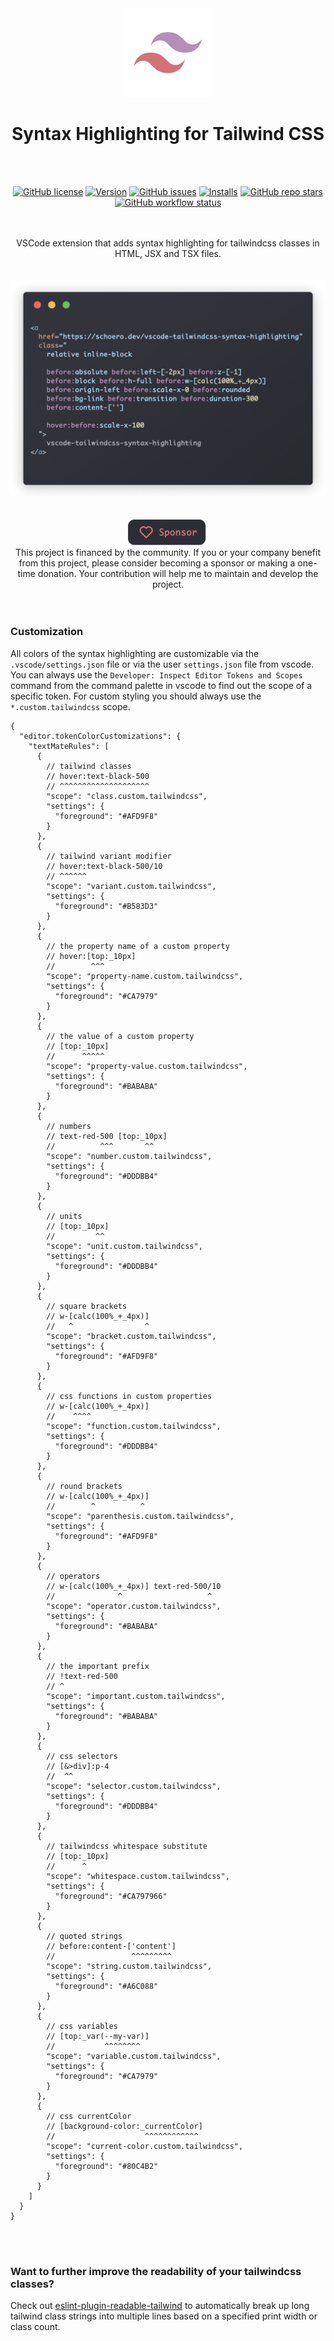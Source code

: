 <div align="center">
  <picture>
    <source srcset="./assets/logo.svg">
    <img alt="vscode-tailwindcss-syntax-highlighting logo" src="./assets/logo.png">
  </picture>
</div>

<h1 align="center">Syntax Highlighting for Tailwind CSS</h1>

<br/>
<br/>

<div align="center">

  [![GitHub license](https://img.shields.io/github/license/schoero/vscode-tailwindcss-syntax-highlighting?style=flat-square&labelColor=454c5c&color=AFD9F8)](https://github.com/schoero/vscode-tailwindcss-syntax-highlighting/blob/main/LICENSE)
  [![Version](https://img.shields.io/visual-studio-marketplace/v/schoero.vscode-tailwindcss-syntax-highlighting?style=flat-square&labelColor=454c5c&color=AFD9F8)](https://marketplace.visualstudio.com/items?itemName=schoero.vscode-tailwindcss-syntax-highlighting)
  [![GitHub issues](https://img.shields.io/github/issues/schoero/vscode-tailwindcss-syntax-highlighting?style=flat-square&labelColor=454c5c&color=AFD9F8)](https://github.com/schoero/vscode-tailwindcss-syntax-highlighting/issues)
  [![Installs](https://img.shields.io/visual-studio-marketplace/i/schoero.vscode-tailwindcss-syntax-highlighting?style=flat-square&labelColor=454c5c&color=AFD9F8)](https://marketplace.visualstudio.com/items?itemName=schoero.vscode-tailwindcss-syntax-highlighting)
  [![GitHub repo stars](https://img.shields.io/github/stars/schoero/vscode-tailwindcss-syntax-highlighting?style=flat-square&labelColor=454c5c&color=AFD9F8)](https://github.com/schoero/vscode-tailwindcss-syntax-highlighting/stargazers)
  [![GitHub workflow status](https://img.shields.io/github/actions/workflow/status/schoero/vscode-tailwindcss-syntax-highlighting/ci.yml?event=push&style=flat-square&labelColor=454c5c&color=AFD9F8)](https://github.com/schoero/vscode-tailwindcss-syntax-highlighting/actions?query=workflow%3ACI)

</div>

<br/>
<br/>

<div align="center">
  VSCode extension that adds syntax highlighting for tailwindcss classes in HTML, JSX and TSX files.
</div>

<br/>
<br/>

<div align="center">
  <img alt="vscode-tailwindcss-syntax-highlighting example" width="640px" src="./assets/vscode-tailwindcss-syntax-highlighting-example.png">
</div>

<br/>
<br/>

<div align="center">
  <a href="https://github.com/sponsors/schoero">
    <picture>
      <source srcset="./assets/sponsor-dark.svg">
      <img alt="vscode-tailwindcss-syntax-highlighting logo" src="./assets/sponsor-dark.png">
    </picture>
  </a>
</div>

<div align="center">
  This project is financed by the community.  
  If you or your company benefit from this project, please consider becoming a sponsor or making a one-time donation.  
  Your contribution will help me to maintain and develop the project.
</div>

<br/>
<br/>

### Customization

All colors of the syntax highlighting are customizable via the `.vscode/settings.json` file or via the user `settings.json` file from vscode.
You can always use the `Developer: Inspect Editor Tokens and Scopes` command from the command palette in vscode to find out the scope of a specific token.
For custom styling you should always use the `*.custom.tailwindcss` scope.

```jsonc
{
  "editor.tokenColorCustomizations": {
    "textMateRules": [
      {
        // tailwind classes
        // hover:text-black-500
        // ^^^^^^^^^^^^^^^^^^^^
        "scope": "class.custom.tailwindcss",
        "settings": {
          "foreground": "#AFD9F8"
        }
      },
      {
        // tailwind variant modifier
        // hover:text-black-500/10
        // ^^^^^^
        "scope": "variant.custom.tailwindcss",
        "settings": {
          "foreground": "#B583D3"
        }
      },
      {
        // the property name of a custom property
        // hover:[top:_10px]
        //        ^^^
        "scope": "property-name.custom.tailwindcss",
        "settings": {
          "foreground": "#CA7979"
        }
      },
      {
        // the value of a custom property
        // [top:_10px]
        //      ^^^^^
        "scope": "property-value.custom.tailwindcss",
        "settings": {
          "foreground": "#BABABA"
        }
      },
      {
        // numbers
        // text-red-500 [top:_10px]
        //          ^^^       ^^
        "scope": "number.custom.tailwindcss",
        "settings": {
          "foreground": "#DDDBB4"
        }
      },
      {
        // units
        // [top:_10px]
        //         ^^
        "scope": "unit.custom.tailwindcss",
        "settings": {
          "foreground": "#DDDBB4"
        }
      },
      {
        // square brackets
        // w-[calc(100%_+_4px)]
        //   ^                ^
        "scope": "bracket.custom.tailwindcss",
        "settings": {
          "foreground": "#AFD9F8"
        }
      },
      {
        // css functions in custom properties
        // w-[calc(100%_+_4px)]
        //    ^^^^
        "scope": "function.custom.tailwindcss",
        "settings": {
          "foreground": "#DDDBB4"
        }
      },
      {
        // round brackets
        // w-[calc(100%_+_4px)]
        //        ^          ^
        "scope": "parenthesis.custom.tailwindcss",
        "settings": {
          "foreground": "#AFD9F8"
        }
      },
      {
        // operators
        // w-[calc(100%_+_4px)] text-red-500/10
        //              ^                   ^
        "scope": "operator.custom.tailwindcss",
        "settings": {
          "foreground": "#BABABA"
        }
      },
      {
        // the important prefix
        // !text-red-500
        // ^
        "scope": "important.custom.tailwindcss",
        "settings": {
          "foreground": "#BABABA"
        }
      },
      {
        // css selectors
        // [&>div]:p-4
        //  ^^
        "scope": "selector.custom.tailwindcss",
        "settings": {
          "foreground": "#DDDBB4"
        }
      },
      {
        // tailwindcss whitespace substitute
        // [top:_10px]
        //      ^
        "scope": "whitespace.custom.tailwindcss",
        "settings": {
          "foreground": "#CA797966"
        }
      },
      {
        // quoted strings
        // before:content-['content']
        //                 ^^^^^^^^^
        "scope": "string.custom.tailwindcss",
        "settings": {
          "foreground": "#A6C088"
        }
      },
      {
        // css variables
        // [top:_var(--my-var)]
        //           ^^^^^^^^
        "scope": "variable.custom.tailwindcss",
        "settings": {
          "foreground": "#CA7979"
        }
      },
      {
        // css currentColor
        // [background-color:_currentColor]
        //                    ^^^^^^^^^^^^
        "scope": "current-color.custom.tailwindcss",
        "settings": {
          "foreground": "#80C4B2"
        }
      }
    ]
  }
}
```

<br/>
<br/>

### Want to further improve the readability of your tailwindcss classes?

Check out [eslint-plugin-readable-tailwind](https://github.com/schoero/eslint-plugin-readable-tailwind) to automatically break up long tailwind class strings into multiple lines based on a specified print width or class count.
